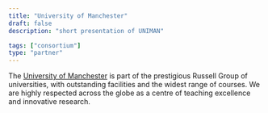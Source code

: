 ```yaml
---
title: "University of Manchester"
draft: false
description: "short presentation of UNIMAN"

tags: ["consortium"]
type: "partner" 
---
```


The [University of Manchester](https://www.manchester.ac.uk) is part of the prestigious Russell Group of universities, with outstanding facilities and the widest range of courses. We are highly respected across the globe as a centre of teaching excellence and innovative research.